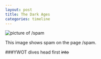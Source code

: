 ```yaml
---
layout: post
title: The Dark Ages
categories: timeline
---
```


![picture of /spam](http://i.gyazo.com/45623d0a4f4d405d83d4e94732466a0b.png)

This image shows spam on the page /spam.

###YWOT dives head first <s>into</s>
